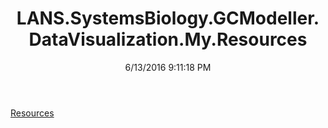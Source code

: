 ﻿---
title: LANS.SystemsBiology.GCModeller.DataVisualization.My.Resources
date: 6/13/2016 9:11:18 PM
---

[Resources](T-LANS.SystemsBiology.GCModeller.DataVisualization.My.Resources.Resources.html)

